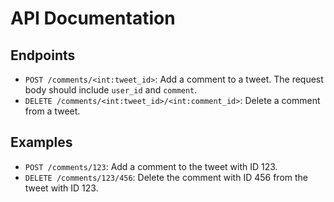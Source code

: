 # API Documentation

## Endpoints

- `POST /comments/<int:tweet_id>`: Add a comment to a tweet. The request body should include `user_id` and `comment`.
- `DELETE /comments/<int:tweet_id>/<int:comment_id>`: Delete a comment from a tweet.

## Examples

- `POST /comments/123`: Add a comment to the tweet with ID 123.
- `DELETE /comments/123/456`: Delete the comment with ID 456 from the tweet with ID 123.